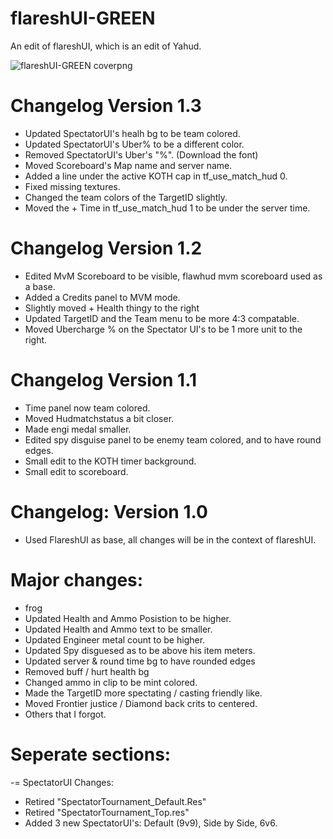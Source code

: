 # flareshUI-GREEN
An edit of flareshUI, which is an edit of Yahud.

![flareshUI-GREEN coverpng](https://user-images.githubusercontent.com/91021280/168424015-a8057136-260b-4c43-84b2-88990c0a1eb5.png)

# Changelog Version 1.3
+ Updated SpectatorUI's healh bg to be team colored.
+ Updated SpectatorUI's Uber% to be a different color.
+ Removed SpectatorUI's Uber's "%". (Download the font)
+ Moved Scoreboard's Map name and server name.
+ Added a line under the active KOTH cap in tf_use_match_hud 0.
+ Fixed missing textures.
+ Changed the team colors of the TargetID slightly.
+ Moved the + Time in tf_use_match_hud 1 to be under the server time.

# Changelog Version 1.2

+ Edited MvM Scoreboard to be visible, flawhud mvm scoreboard used as a base.
+ Added a Credits panel to MVM mode.
+ Slightly moved + Health thingy to the right
+ Updated TargetID and the Team menu to be more 4:3 compatable.
+ Moved Ubercharge % on the Spectator UI's to be 1 more unit to the right.

# Changelog Version 1.1

+ Time panel now team colored.
+ Moved Hudmatchstatus a bit closer.
+ Made engi medal smaller.
+ Edited spy disguise panel to be enemy team colored, and to have round edges.
+ Small edit to the KOTH timer background.
+ Small edit to scoreboard.

# Changelog: Version 1.0

+ Used FlareshUI as base, all changes will be in the context of flareshUI.

# Major changes:
+ frog
+ Updated Health and Ammo Posistion to be higher.
+ Updated Health and Ammo text to be smaller.
+ Updated Engineer metal count to be higher.
+ Updated Spy disguesed as to be above his item meters.
+ Updated server & round time bg to have rounded edges
+ Removed buff / hurt health bg 
+ Changed ammo in clip to be mint colored.
+ Made the TargetID more spectating / casting friendly like.
+ Moved Frontier justice / Diamond back crits to centered.
+ Others that I forgot.

# Seperate sections:
-= SpectatorUI Changes:
+ Retired "SpectatorTournament_Default.Res"
+ Retired "SpectatorTournament_Top.res" 
+ Added 3 new SpectatorUI's: Default (9v9), Side by Side, 6v6.
